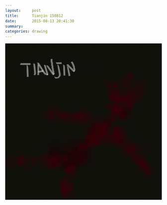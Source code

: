 ```yaml
---
layout:     post
title:      Tianjin 150812
date:       2015-08-13 20:41:30
summary:    
categories: drawing
---
```

![Tianjin 150812](/images/diary/Tianjin-150812.png "RIP")